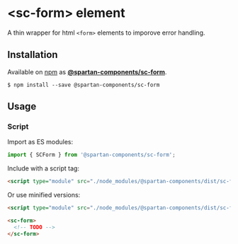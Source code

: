 # &lt;sc-form&gt; element

A thin wrapper for html `<form>` elements to imporove error handling.

## Installation
Available on [npm](https://www.npmjs.com/) as [**@spartan-components/sc-form**](https://www.npmjs.com/package/@spartan-components/sc-form).

```
$ npm install --save @spartan-components/sc-form
```

## Usage

### Script

Import as ES modules:

```js
import { SCForm } from '@spartan-components/sc-form';
```

Include with a script tag:

```html
<script type="module" src="./node_modules/@spartan-components/dist/sc-form.js"></script>
```

Or use minified versions:

```html
<script type="module" src="./node_modules/@spartan-components/dist/sc-form.min.js"></script>
```

```html
<sc-form>
  <!-- TODO -->
</sc-form>
```

